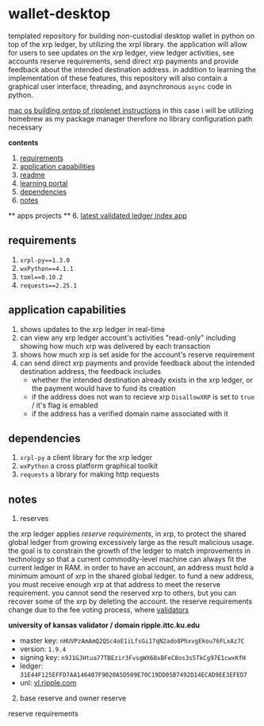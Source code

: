 # wallet-desktop

templated repository for building non-custodial desktop wallet in python on top of the xrp ledger, by utilizing the xrpl library.  the application will allow for users to see updates on the xrp ledger, view ledger activities, see accounts reserve requirements, send direct xrp payments and provide feedback about the intended destination address.  in addition to learning the implementation of these features, this repository will also contain a graphical user interface, threading, and asynchronous `async` code in python.

[mac os building ontop of ripplenet instructions](https://github.com/XRPLF/rippled/blob/5834fbbc5d5f7354f2ba4e8426391f8ff112c744/Builds/macos/README.md)  in this case i will be utilizing homebrew as my package manager therefore no library configuration path necessary

**contents**

1.  [requirements](#requirements)
2.  [application capabilities](#application-capabilities)
3.  [readme](https://github.com/XRPLF/xrpl-dev-portal/blob/master/content/tutorials/build-apps/build-a-desktop-wallet-in-python.md)
4.  [learning portal](https://xrpl.org/build-a-desktop-wallet-in-python.html)
5.  [dependencies](#dependencies)
6.  [notes](#notes)

** apps projects **
6.  [latest validated ledger index app](https://github.com/MorganBergen/wallet-desktop/tree/main/src/00-get-ledger)

## requirements

1.  `xrpl-py==1.3.0`
2.  `wxPython==4.1.1`
3.  `toml==0.10.2`
4.  `requests==2.25.1`

## application capabilities

1.  shows updates to the xrp ledger in real-time
2.  can view any xrp ledger account's activities "read-only" including showing how much xrp was delivered by each transaction
3.  shows how much xrp is set aside for the account's reserve requirement
4.  can send direct xrp payments and provide feedback about the intended destination address, the feedback includes
    - whether the intended destination already exists in the xrp ledger, or the payment would have to fund its creation
    - if the address does not wan to recieve xrp `DisallowXRP` is set to `true` / it's flag is emabled
    - if the address has a verified domain name associated with it

## dependencies

1.  `xrpl-py` a client library for the xrp ledger
2.  `wxPython` a cross platform graphical toolkit
3.  `requests` a library for making http requests



## notes

1.  reserves

the xrp ledger applies _reserve requirements_, in xrp, to protect the shared global ledger from growing excessively large as the result malicious usage.  the goal is to constrain the growth of the ledger to match improvements in technology so that a current commodity-level machine can always fit the current ledger in RAM.  in order to have an account, an address must hold a minimum amount of xrp in the shared global ledger.  to fund a new address, you must receive enough xrp at that address to meet the reserve requirement.  you cannot send the reserved xrp to others, but you can recover some of the xrp by deleting the account.  the reserve requirements change due to the fee voting process, where [validators](https://livenet.xrpl.org/network/validators)

**university of kansas validator / domain ripple.ittc.ku.edu**

- master key:  `nHUVPzAmAmQ2QSc4oE1iLfsGi17qN2ado8PhxvgEkou76FLxAz7C`
- version:  `1.9.4`
- signing key:  `n9J1GJHtua77TBEzir3FvsgWX68xBFeC8os3s5TkCg97E1cwxKfH`
- ledger:  `31E44F125EFFD7AA146407F9020A5D509E70C19DD05B7492D14ECAD9EE3EFED7`
- unl: [vl.ripple.com](vl.ripple.com)

2.  base reserve and owner reserve

reserve requirements
